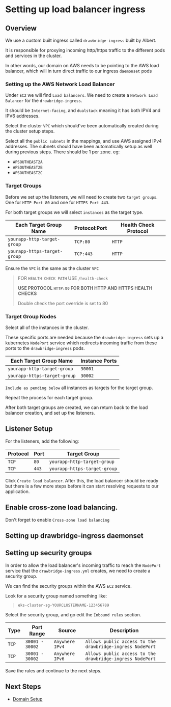 # Setting up load balancer ingress

## Overview
We use a custom built ingress called `drawbridge-ingress` built by Albert.

It is responsible for proxying incoming http/https traffic to the different pods and services in the cluster.

In other words, our domain on AWS needs to be pointing to the AWS load balancer, which will in turn direct traffic to our ingress `daemonset` pods

### Setting up the AWS Network Load Balancer
Under `EC2` we will find `Load balancers`. We need to create a `Network Load Balancer` for the `drawbridge-ingress`.

It should be `Internet-facing`, and `dualstack` meaning it has both IPV4 and IPV6 addresses.

Select the cluster `VPC` which should've been automatically created during the cluster setup steps.

Select all the `public subnets` in the mappings, and use AWS assigned IPv4 addresses. The subnets should have been automatically setup as well during previous steps. There should be 1 per zone. eg:
- `APSOUTHEAST2A`
- `APSOUTHEAST2B`
- `APSOUTHEAST2C`

### Target Groups
Before we set up the listeners, we will need to create two `target groups`. One for `HTTP Port 80` and one for `HTTPS Port 443`.

For both target groups we will select `instances` as the target type.


|Each Target Group Name|Protocol:Port|Health Check Protocol|
|-----------------|--------|---------------------|
|`yourapp-http-target-group`|`TCP:80`|`HTTP`|
|`yourapp-https-target-group`|`TCP:443`|`HTTP`|

Ensure the `VPC` is the same as the cluster `VPC`

> FOR `HEALTH CHECK PATH` USE `/health-check`
>
> **USE PROTOCOL `HTTP:80` FOR BOTH HTTP AND HTTPS HEALTH CHECKS**
>
> Double check the port override is set to 80


### Target Group Nodes
Select all of the instances in the cluster.

These specific ports are needed because the `drawbridge-ingress` sets up a kubernetes `NodePort` service which redirects incoming traffic from these ports to the `drawbridge-ingress` pods.

|Each Target Group Name|Instance Ports|
|-----------------|--------|
|`yourapp-http-target-group`|`30001`|
|`yourapp-https-target-group`|`30002`|

`Include as pending below` all instances as targets for the target group.

Repeat the process for each target group.

After both target groups are created, we can return back to the load balancer creation, and set up the listeners.

## Listener Setup
For the listeners, add the following:

|Protocol|Port|Target Group|
|--------|----|-----------|
|`TCP`|`80`|`yourapp-http-target-group`|
|`TCP`|`443`|`yourapp-https-target-group`|

Click `Create load balancer`. After this, the load balancer should be ready but there is a few more steps before it can start resolving requests to our application.

## Enable cross-zone load balancing.
Don't forget to enable `Cross-zone load balancing`

## Setting up drawbridge-ingress daemonset

## Setting up security groups
In order to allow the load balancer's incoming traffic to reach the `NodePort` service that the `drawbridge-ingress.yml` creates, we need to create a security group.

We can find the security groups within the AWS `EC2` service.

Look for a security group named something like:
> `eks-cluster-sg-YOURCLUSTERNAME-123456789`

Select the security group, and go edit the `Inbound rules` section.

|Type|Port Range|Source|Description|
|----|---------|-------|-----------|
|`TCP`|`30001 - 30002`|`Anywhere IPv4`|`Allows public access to the drawbridge-ingress NodePort`|
|`TCP`|`30001 - 30002`|`Anywhere IPv6`|`Allows public access to the drawbridge-ingress NodePort`|

Save the rules and continue to the next steps.

## Next Steps
- [Domain Setup](domain-setup)